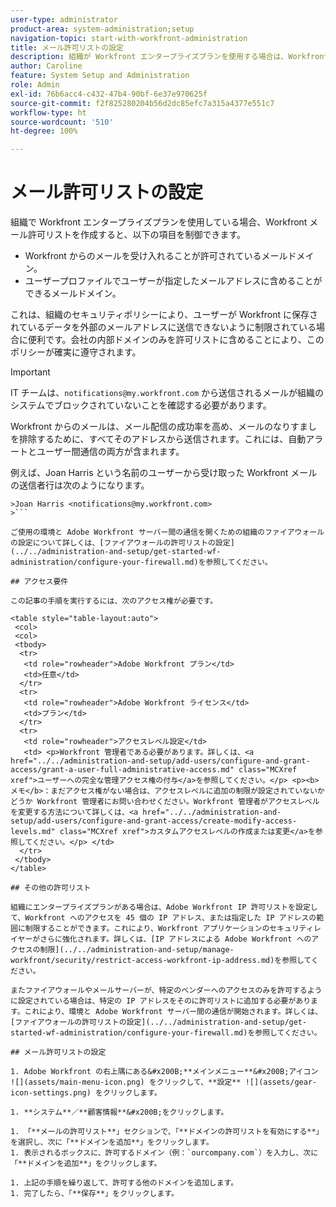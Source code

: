 ```yaml
---
user-type: administrator
product-area: system-administration;setup
navigation-topic: start-with-workfront-administration
title: メール許可リストの設定
description: 組織が Workfront エンタープライズプランを使用する場合は、Workfront メール許可リストを作成して、どのメールドメインが Workfront からのメールの受け入れを許可するか、そしてユーザーがユーザープロファイルで指定するメールアドレスにどのメールドメインを含めることができるかを制御できます。これは、組織のセキュリティポリシーにより、ユーザーが Workfront に保存されているデータを外部のメールアドレスに送信できないように制限されている場合に便利です。会社の内部ドメインのみを許可リストに含めることにより、このポリシーが確実に遵守されます。
author: Caroline
feature: System Setup and Administration
role: Admin
exl-id: 76b6acc4-c432-47b4-90bf-6e37e970625f
source-git-commit: f2f825280204b56d2dc85efc7a315a4377e551c7
workflow-type: ht
source-wordcount: '510'
ht-degree: 100%

---
```


# メール許可リストの設定

組織で Workfront エンタープライズプランを使用している場合、Workfront メール許可リストを作成すると、以下の項目を制御できます。

* Workfront からのメールを受け入れることが許可されているメールドメイン。
* ユーザープロファイルでユーザーが指定したメールアドレスに含めることができるメールドメイン。

これは、組織のセキュリティポリシーにより、ユーザーが Workfront に保存されているデータを外部のメールアドレスに送信できないように制限されている場合に便利です。会社の内部ドメインのみを許可リストに含めることにより、このポリシーが確実に遵守されます。

>[!IMPORTANT]
>
>IT チームは、`notifications@my.workfront.com` から送信されるメールが組織のシステムでブロックされていないことを確認する必要があります。
>
>Workfront からのメールは、メール配信の成功率を高め、メールのなりすましを排除するために、すべてそのアドレスから送信されます。これには、自動アラートとユーザー間通信の両方が含まれます。
>
>例えば、Joan Harris という名前のユーザーから受け取った Workfront メールの送信者行は次のようになります。
>
```
>Joan Harris <notifications@my.workfront.com>
>```

ご使用の環境と Adobe Workfront サーバー間の通信を開くための組織のファイアウォールの設定について詳しくは、[ファイアウォールの許可リストの設定](../../administration-and-setup/get-started-wf-administration/configure-your-firewall.md)を参照してください。

## アクセス要件

この記事の手順を実行するには、次のアクセス権が必要です。

<table style="table-layout:auto"> 
 <col> 
 <col> 
 <tbody> 
  <tr> 
   <td role="rowheader">Adobe Workfront プラン</td> 
   <td>任意</td> 
  </tr> 
  <tr> 
   <td role="rowheader">Adobe Workfront ライセンス</td> 
   <td>プラン</td> 
  </tr> 
  <tr> 
   <td role="rowheader">アクセスレベル設定</td> 
   <td> <p>Workfront 管理者である必要があります。詳しくは、<a href="../../administration-and-setup/add-users/configure-and-grant-access/grant-a-user-full-administrative-access.md" class="MCXref xref">ユーザーへの完全な管理アクセス権の付与</a>を参照してください。</p> <p><b>メモ</b>：まだアクセス権がない場合は、アクセスレベルに追加の制限が設定されていないかどうか Workfront 管理者にお問い合わせください。Workfront 管理者がアクセスレベルを変更する方法について詳しくは、<a href="../../administration-and-setup/add-users/configure-and-grant-access/create-modify-access-levels.md" class="MCXref xref">カスタムアクセスレベルの作成または変更</a>を参照してください。</p> </td> 
  </tr> 
 </tbody> 
</table>

## その他の許可リスト

組織にエンタープライズプランがある場合は、Adobe Workfront IP 許可リストを設定して、Workfront へのアクセスを 45 個の IP アドレス、または指定した IP アドレスの範囲に制限することができます。これにより、Workfront アプリケーションのセキュリティレイヤーがさらに強化されます。詳しくは、[IP アドレスによる Adobe Workfront へのアクセスの制限](../../administration-and-setup/manage-workfront/security/restrict-access-workfront-ip-address.md)を参照してください。

またファイアウォールやメールサーバーが、特定のベンダーへのアクセスのみを許可するように設定されている場合は、特定の IP アドレスをそのに許可リストに追加する必要があります。これにより、環境と Adobe Workfront サーバー間の通信が開始されます。詳しくは、[ファイアウォールの許可リストの設定](../../administration-and-setup/get-started-wf-administration/configure-your-firewall.md)を参照してください。

## メール許可リストの設定

1. Adobe Workfront の右上隅にある&#x200B;**メインメニュー**&#x200B;アイコン ![](assets/main-menu-icon.png) をクリックして、**設定** ![](assets/gear-icon-settings.png) をクリックします。

1. **システム**／**顧客情報**&#x200B;をクリックします。

1. 「**メールの許可リスト**」セクションで、「**ドメインの許可リストを有効にする**」を選択し、次に「**ドメインを追加**」をクリックします。
1. 表示されるボックスに、許可するドメイン（例：`ourcompany.com`）を入力し、次に「**ドメインを追加**」をクリックします。

1. 上記の手順を繰り返して、許可する他のドメインを追加します。
1. 完了したら、「**保存**」をクリックします。

